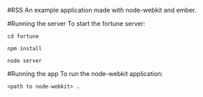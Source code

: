 #RSS
An example application made with node-webkit and ember.   

#Running the server
To start the fortune server:   

```
cd fortune

npm install

node server
```

#Running the app
To run the node-webkit application:   

```
<path to node-webkit> .
```